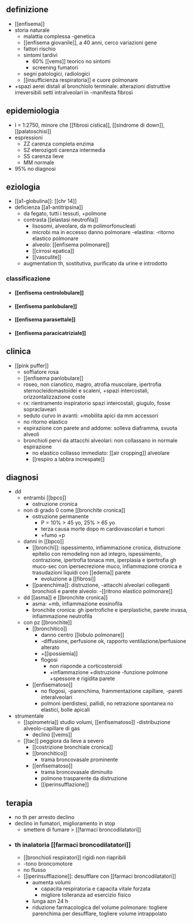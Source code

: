 ## definizione
- [[enfisema]]
- storia naturale
	- malattia complessa -genetica
	- [[enfisema giovanile]], a 40 anni, cerco variazioni gene
	- fattori rischio
	- sintomi tardivi
		- 60% [[vems]] teorico no sintomi
		- screening fumatori
	- segni patologici, radiologici
	- [[insufficienza respiratoria]] e cuore polmonare
- +spazi aerei distali al bronchiolo terminale: alterazioni distruttive irreversibili setti intralveolari in -manifesta fibrosi

## epidemiologia
- I = 1:2750, minore che [[fibrosi cistica]], [[sindrome di down]], [[palatoschisi]]
- espressioni
	- ZZ carenza completa enzima
	- SZ eterozigoti carenza intermedia
	- SS carenza lieve
	- MM normale
- 95% no diagnosi

## eziologia
- [[a1-globulina]]: [[chr 14]]
- deficienza [[a1-antitripsina]]
	- da fegato, tutti i tessuti, +polmone
	- contrasta [[elastasi neutrofila]]
		- lisosomi, alveolare, da m polimorfonucleati
		- microbi ma in eccesso danno polmonare -elastina: -ritorno elastico polmonare
		- alveolo: [[enfisema polmonare]]
		- [[cirrosi epatica]]
		- [[vasculite]]
	- augmentation th, sostitutiva, purificato da urine e introdotto
### classificazione
- #### [[enfisema centrolobulare]]
- #### [[enfisema panlobulare]]
- #### [[enfisema parasettale]]
- #### [[enfisema paracicatriziale]]

## clinica
- [[pink puffer]]
	- soffiatore rosa
	- [[enfisema panlobulare]]
	- roseo, non cianotico, magro, atrofia muscolare, ipertrofia sternocleidomastoidei e scaleni, +spazi intercostali, orizzontalizzazione coste
	- rx: rientramento inspiratorio spazi intercostali, giugulo, fosse sopraclaveari
	- seduto curvo in avanti: +mobilita apici da mm accessori
	- no ritorno elastico
	- espirazione con parete and addome: solleva diaframma, svuota alveoli
	- bronchioli pervi da attacchi alveolari: non collassano in normale espirazione
		- no elastico collasso immediato: [[air cropping]] alveolare
		- [[respiro a labbra increspate]]

## diagnosi
- dd
	- entrambi [[bpco]]
		- ostruzione cronica
	- non di grado 0 come [[bronchite cronica]]
		- ostruzione permanente
			- P = 10% > 45 yo, 25% > 65 yo
			- terza causa morte dopo m cardiovascolari e tumori
			- +fumo +p
	- danni in [[bpco]]
		- [[bronchi]]: ispessimento, infiammazione cronica, distruzione epitelio con remodeling non ad integro, ispessimento, contrazione, ipertrofia tonaca mm, iperplasia e ipertrofia gh muco-sec con ipersecrezione muco, infiammazione cronica e trasudazioni liquidi con [[edema]] parete
			- evoluzione a [[fibrosi]]
		- [[parenchima]]: distruzione, -attacchi alveolari colleganti bronchioli e parete alveolo: -[[ritrono elastico polmonare]]
	- dd [[asma]] e [[bronchite cronica]]
		- asma: +mb, infiammazione eosinofila
		- bronchite cronica: gh ipertrofiche e iperplastiche, parete invasa, infiammazione neutrofila
	- con pz [[bronchite]]
		- [[bronchitico]]
			- danno centro [[lobulo polmonare]]
			- -diffusione, perfusione ok, rapporto ventilazione/perfusione alterato
			- +[[ipossiemia]]
			- flogosi
				- non risponde a corticosteroidi
				- +infiammazione +distruzione -funzione polmone +spessore e rigidita parete
		- [[enfisematoso]]
			- no flogosi, -parenchima, frammentazione capillare, -pareti interalveolari
			- polmoni iperdistesi, pallidi, no retrazione spontanea no elastici, bolle apicali
- strumentale
	- [[spirometria]] studio volumi, [[enfisematoso]] -distribuzione alveolo-capillare di gas
		- declino [[vems]]
	- [[tac]] peggiora da lieve a severo
		- [[costrizione bronchiale cronica]]
		- [[bronchitico]]
			- trama broncovasale prominente
		- [[enfisematoso]]
			- trama broncovasale diminuito
			- polmone trasparente da distruzione
			- [[iperinsufflazione]]

## terapia
- no th per arresto declino
- declino in fumatori, miglioramento in stop
	- smettere di fumare > [[farmaci broncodilatatori]]
- ### th inalatoria [[farmaci broncodilatatori]]
	- [[bronchioli respiratori]] rigidi non riapribili
	- -tono broncomotore
	- no flusso
	- [[iperinsufflazione]]: desufflare con [[farmaci broncodilatatori]]
		- aumenta volumi
			- capacita respiratoria e capacita vitale forzata
			- migliore tolleranza ad esercizio fisico
		- lunga azn 24 h
		- riduzione farmacologica del volume polmonare: togliere parenchima per desufflare, togliere volume intrappolato